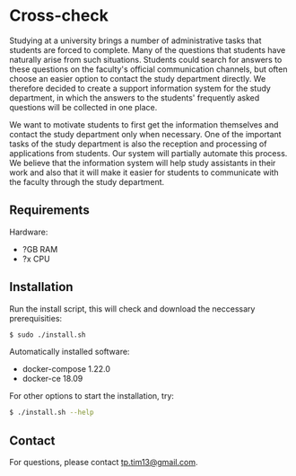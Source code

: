 # Cross-check

Studying at a university brings a number of administrative tasks that students are forced to complete. Many of the questions that students have naturally arise from such situations. Students could search for answers to these questions on the faculty's official communication channels, but often choose an easier option to contact the study department directly. We therefore decided to create a support information system for the study department, in which the answers to the students' frequently asked questions will be collected in one place.

We want to motivate students to first get the information themselves and contact the study department only when necessary. One of the important tasks of the study department is also the reception and processing of applications from students. Our system will partially automate this process. We believe that the information system will help study assistants in their work and also that it will make it easier for students to communicate with the faculty through the study department.

## Requirements

Hardware:
- ?GB RAM
- ?x CPU

## Installation

Run the install script, this will check and download the neccessary prerequisities:
```sh
$ sudo ./install.sh
```

Automatically installed software:
- docker-compose 1.22.0
- docker-ce 18.09

For other options to start the installation, try:
```sh
$ ./install.sh --help
```

## Contact

For questions, please contact [tp.tim13@gmail.com](tp.tim13@gmail.com).